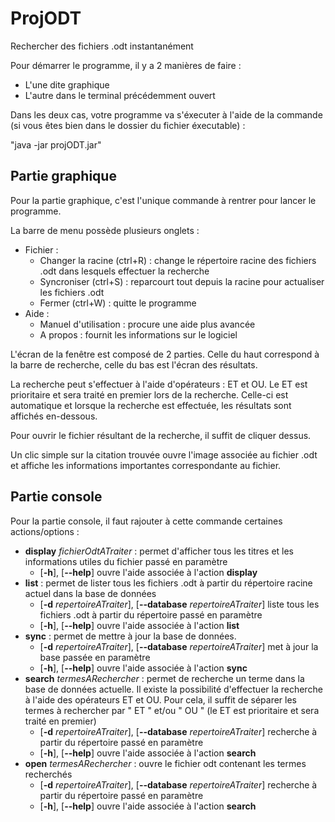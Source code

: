 ProjODT
=======

Rechercher des fichiers .odt instantanément

Pour démarrer le programme, il y a 2 manières de faire :
* L'une dite graphique
* L'autre dans le terminal précédemment ouvert

Dans les deux cas, votre programme va s'éxecuter à l'aide de la commande (si vous êtes bien dans le dossier du fichier éxecutable) :

"java -jar projODT.jar"

Partie graphique
----------------
Pour la partie graphique, c'est l'unique commande à rentrer pour lancer le programme.

La barre de menu possède plusieurs onglets :
* Fichier :
  * Changer la racine (ctrl+R) : change le répertoire racine des fichiers .odt dans lesquels effectuer la recherche
  * Syncroniser (ctrl+S) : reparcourt tout depuis la racine pour actualiser les fichiers .odt
  * Fermer (ctrl+W) : quitte le programme
* Aide :
  * Manuel d'utilisation : procure une aide plus avancée
  * A propos : fournit les informations sur le logiciel

L'écran de la fenêtre est composé de 2 parties. Celle du haut correspond à la barre de recherche, celle du bas est l'écran des résultats.

La recherche peut s'effectuer à l'aide d'opérateurs : ET et OU. Le ET est prioritaire et sera traité en premier lors de la recherche. Celle-ci est automatique et lorsque la recherche est effectuée, les résultats sont affichés en-dessous.

Pour ouvrir le fichier résultant de la recherche, il suffit de cliquer dessus.

Un clic simple sur la citation trouvée ouvre l'image associée au fichier .odt et affiche les informations importantes correspondante au fichier.

Partie console
--------------
Pour la partie console, il faut rajouter à cette commande certaines actions/options :
* __display__ _fichierOdtATraiter_ : permet d'afficher tous les titres et les informations utiles du fichier passé en paramètre
  * [__-h__], [__--help__] ouvre l'aide associée à l'action __display__
* __list__  : permet de lister tous les fichiers .odt à partir du répertoire racine actuel dans la base de données
  * [__-d__ _repertoireATraiter_], [__--database__ _repertoireATraiter_] liste tous les fichiers .odt à partir du répertoire passé en paramètre
  * [__-h__], [__--help__] ouvre l'aide associée à l'action __list__
* __sync__ : permet de mettre à jour la base de données.
  * [__-d__ _repertoireATraiter_], [__--database__ _repertoireATraiter_] met à jour la base passée en paramètre
  * [__-h__], [__--help__] ouvre l'aide associée à l'action __sync__
* __search__ _termesARechercher_ : permet de recherche un terme dans la base de données actuelle. Il existe la possibilité d'effectuer la recherche à l'aide des opérateurs ET et OU. Pour cela, il suffit de séparer les termes à rechercher par " ET " et/ou " OU " (le ET est prioritaire et sera traité en premier)
  * [__-d__ _repertoireATraiter_], [__--database__ _repertoireATraiter_]  recherche à partir du répertoire passé en paramètre
  * [__-h__], [__--help__] ouvre l'aide associée à l'action __search__
* __open__ _termesARechercher_ : ouvre le fichier odt contenant les termes recherchés
  * [__-d__ _repertoireATraiter_], [__--database__ _repertoireATraiter_]  recherche à partir du répertoire passé en paramètre
  * [__-h__], [__--help__] ouvre l'aide associée à l'action __search__
